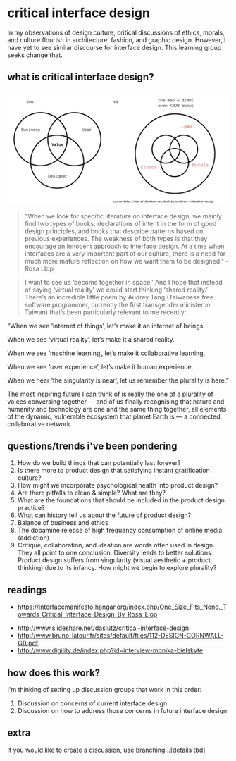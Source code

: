 # critical interface design
In my observations of design culture, critical discussions of ethics, morals, and culture flourish in architecture, fashion, and graphic design. However, I have yet to see similar discourse for interface design. This learning group seeks change that.

## what is critical interface design?
![venn diagram](venn-diagram.jpg)

>  "When we look for specific literature on interface design, we mainly find two types of books: declarations of intent in the form of good design principles, and books that describe patterns based on previous experiences. The weakness of both types is that they encourage an innocent approach to interface design. At a time when interfaces are a very important part of our culture, there is a need for much more mature reflection on how we want them to be designed." - Rosa Llop

> I want to see us ‘become together in space.’ A​nd I hope that instead of saying ‘virtual reality’ we could start thinking ‘shared reality.’ ​ There’s an incredible little poem by Audrey Tang (Taiwanese free software programmer, currently the first transgender minister in Taiwan) that’s been particularly relevant to me recently:

“When we see ‘internet of things’, let’s make it an internet of beings.

When we see ‘virtual reality’, let’s make it a shared reality.

When we see ‘machine learning’, let’s make it collaborative learning.

When we see ‘user experience’, let’s make it human experience.

When we hear ‘the singularity is near’, let us remember the plurality is here.”

The most inspiring future I can think of is really the one of a plurality of voices conversing together — and of us finally recognising that nature and humanity and technology are one and the same thing together, all elements of the dynamic, vulnerable ecosystem that planet Earth is — a connected, collaborative network.

## questions/trends i've been pondering
1. How do we build things that can potentially last forever?
2. Is there more to product design that satisfying instant gratification culture?
3. How might we incorporate psychological health into product design?
4. Are there pitfalls to clean & simple? What are they?
5. What are the foundations that should be included in the product design practice?
6. What can history tell us about the future of product design?
7. Balance of business and ethics
8. The dopamine release of high frequency consumption of online media (addiction)
9. Critique, collaboration, and ideation are words often used in design. They all point to one conclusion: Diversity leads to better solutions. Product design suffers from singularity (visual aesthetic + product thinking) due to its infancy. How might we begin to explore plurality?

## readings
* https://interfacemanifesto.hangar.org/index.php/One_Size_Fits_None._Towards_Critical_Interface_Design_By_Rosa_Llop
- http://www.slideshare.net/daslutz/critical-interface-design
- http://www.bruno-latour.fr/sites/default/files/112-DESIGN-CORNWALL-GB.pdf
- http://www.digility.de/index.php?id=interview-monika-bielskyte

## how does this work?
I'm thinking of setting up discussion groups that work in this order:
 1. Discussion on concerns of current interface design
 2. Discussion on how to address those concerns in future interface design


## extra
If you would like to create a discussion, use branching...[details tbd]
